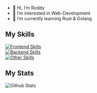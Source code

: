 - 👋 Hi, I’m Roddy
- 👀 I’m interested in Web-Development
- 🌱 I’m currently learning Rust & Golang

## My Skills
<p align="left">
  <a href="https://skillicons.dev">
    <img src="https://skillicons.dev/icons?i=html,css,sass,tailwind,ts,react,nextjs,vite" alt="Frontend Skills"/>
    <br />
    <img src="https://skillicons.dev/icons?i=go,rust,cpp,mongodb,postgres,tauri,redis,graphql" alt="Backend Skills"/>
    <br />
    <img src="https://skillicons.dev/icons?i=git,bash,docker,linux,postman,appwrite,vscode,neovim&theme=dark" alt="Other Skills"/>
  </a>
</p>

## My Stats
<img src="https://github-readme-stats.vercel.app/api?username=Rod-Way&hide_rank=true&theme=dracula" alt="Github Stats"/>
